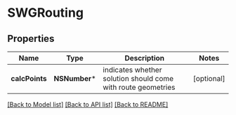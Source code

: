# SWGRouting

## Properties
Name | Type | Description | Notes
------------ | ------------- | ------------- | -------------
**calcPoints** | **NSNumber*** | indicates whether solution should come with route geometries | [optional] 

[[Back to Model list]](../README.md#documentation-for-models) [[Back to API list]](../README.md#documentation-for-api-endpoints) [[Back to README]](../README.md)


